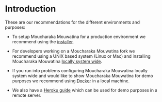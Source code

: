 # Introduction

These are our recommendations for the different environments and purposes:

- To setup Moucharaka Mouwatina for a production environment we recommend using the [installer](https://github.com/consuldemocracy/installer).

- For developers working on a Moucharaka Mouwatina fork we recommend using a UNIX based system (Linux or Mac) and installing Moucharaka Mouwatina [locally system wide](local_installation.md).

- If you run into problems configuring Moucharaka Mouwatina locally system wide and would like to show Moucharaka Mouwatina for demo purposes we recommend using [Docker](docker.md) in a local machine.

- We also have a [Heroku guide](deploying-on-heroku.md) which can be used for demo purposes in a remote server.
